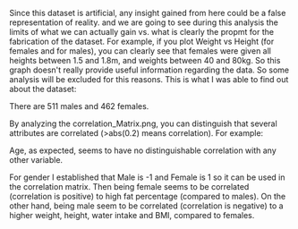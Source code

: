 Since this dataset is artificial, any insight gained from here could be a false representation of reality. and we are going to see during this analysis the limits of what we can actually gain vs. what is clearly the propmt for the fabrication of the dataset. For example, if you plot Weight vs Height (for females and for males), you can clearly see that females were given all heights between 1.5 and 1.8m, and weights between 40 and 80kg. So this graph doesn't really provide useful information regarding the data. So some analysis will be excluded for this reasons. This is what I was able to find out about the dataset:

There are 511 males and 462 females.

By analyzing the correlation_Matrix.png, you can distinguish that several attributes are correlated (>abs(0.2) means correlation). For example:

Age, as expected, seems to have no distinguishable correlation with any other variable.

For gender I established that Male is -1 and Female is 1 so it can be used in the correlation matrix. Then being female seems to be correlated (correlation is positive) to high fat percentage (compared to males). On the other hand, being male seem to be correlated (correlation is negative) to a higher weight, height, water intake and BMI, compared to females.

